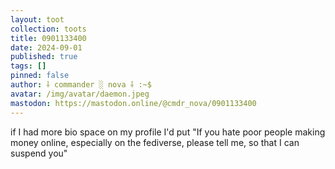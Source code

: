 ```yaml
---
layout: toot
collection: toots
title: 0901133400
date: 2024-09-01
published: true
tags: []
pinned: false
author: ⸸ commander ░ nova ⸸ :~$
avatar: /img/avatar/daemon.jpeg
mastodon: https://mastodon.online/@cmdr_nova/0901133400
---
```


if I had more bio space on my profile I'd put "If you hate poor people making money online, especially on the fediverse, please tell me, so that I can suspend you"
